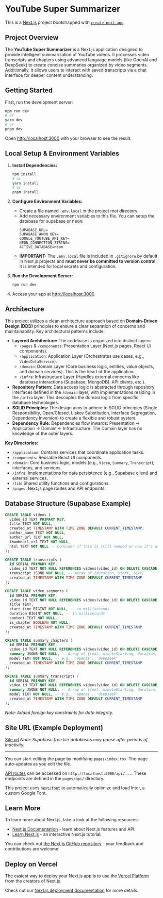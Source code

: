 # YouTube Super Summarizer

This is a [Next.js](https://nextjs.org/) project bootstrapped with [`create-next-app`](https://github.com/vercel/next.js/tree/canary/packages/create-next-app).

## Project Overview

The **YouTube Super Summarizer** is a Next.js application designed to provide intelligent summarization of YouTube videos. It processes video transcripts and chapters using advanced language models (like OpenAI and DeepSeek) to create concise summaries organized by video segments. Additionally, it allows users to interact with saved transcripts via a chat interface for deeper content understanding.

## Getting Started

First, run the development server:

```bash
npm run dev
# or
yarn dev
# or
pnpm dev
```

Open [http://localhost:3000](http://localhost:3000) with your browser to see the result.

## Local Setup & Environment Variables

1.  **Install Dependencies:**
    ```bash
    npm install
    # or
    yarn install
    # or
    pnpm install
    ```
2.  **Configure Environment Variables:**
    *   Create a file named `.env.local` in the project root directory.
    *   Add necessary environment variables to this file. You can setup the database for supabase or neon:
        ```
        SUPABASE_URL=
        SUPABASE_ANON_KEY=
        GOOGLE_YOUTUBE_API_KEY=
        NEON_CONNECTION_STRING=
        ACTIVE_DATABASE=neon
        ```
    *   **IMPORTANT:** The `.env.local` file is included in `.gitignore` by default in Next.js projects and **must never be committed to version control**. It is intended for local secrets and configuration.

3.  **Run the Development Server:**
    ```bash
    npm run dev
    ```
4.  Access your app at [http://localhost:3000](http://localhost:3000).

## Architecture

This project utilizes a clean architecture approach based on **Domain-Driven Design (DDD)** principles to ensure a clear separation of concerns and maintainability. Key architectural patterns include:

*   **Layered Architecture:** The codebase is organized into distinct layers:
    *   `/pages` & `/components`: Presentation Layer (Next.js pages, React UI components).
    *   `/application`: Application Layer (Orchestrates use cases, e.g., `VideoDataService`).
    *   `/domain`: Domain Layer (Core business logic, entities, value objects, and domain services). This is the heart of the application.
    *   `/infra`: Infrastructure Layer (Handles external concerns like database interactions (Supabase, MongoDB), API clients, etc.).
*   **Repository Pattern:** Data access logic is abstracted through repository interfaces defined in the `/domain` layer, with implementations residing in the `/infra` layer. This decouples the domain logic from specific database technologies.
*   **SOLID Principles:** The design aims to adhere to SOLID principles (Single Responsibility, Open/Closed, Liskov Substitution, Interface Segregation, Dependency Inversion) to create a flexible and robust system.
*   **Dependency Rule:** Dependencies flow inwards: Presentation → Application → Domain ← Infrastructure. The Domain layer has no knowledge of the outer layers.

**Key Directories:**

*   `/application`: Contains services that coordinate application tasks.
*   `/components`: Reusable React UI components.
*   `/domain`: Core business logic, models (e.g., `Video`, `Summary`, `Transcript`), interfaces, and services.
*   `/infra`: Implementations for data persistence (e.g., Supabase client) and external services.
*   `/lib`: Shared utility functions and configurations.
*   `/pages`: Next.js page routes and API endpoints.

## Database Structure (Supabase Example)

```sql
CREATE TABLE videos (
  video_id TEXT PRIMARY KEY,
  title TEXT NOT NULL,
  created_at TIMESTAMP WITH TIME ZONE DEFAULT CURRENT_TIMESTAMP,
  author_name TEXT NOT NULL,
  author_url TEXT NOT NULL,
  thumbnail_url TEXT NOT NULL,
  html TEXT NOT NULL -- Consider if this is still needed or how it's used
);

CREATE TABLE transcripts (
  id SERIAL PRIMARY KEY,
  video_id TEXT NOT NULL REFERENCES videos(video_id) ON DELETE CASCADE,
  transcript JSONB NOT NULL, -- Array of {duration, start, text}
  created_at TIMESTAMP WITH TIME ZONE DEFAULT CURRENT_TIMESTAMP
);

CREATE TABLE video_segments (
  id SERIAL PRIMARY KEY,
  video_id TEXT NOT NULL REFERENCES videos(video_id) ON DELETE CASCADE,
  title TEXT,
  start_time BIGINT NOT NULL, -- in milliseconds
  duration BIGINT NOT NULL, -- in milliseconds
  content TEXT NOT NULL,
  is_chapter BOOLEAN NOT NULL,
  created_at TIMESTAMP WITH TIME ZONE DEFAULT CURRENT_TIMESTAMP
);

CREATE TABLE summary_chapters (
  id SERIAL PRIMARY KEY,
  video_id TEXT NOT NULL REFERENCES videos(video_id) ON DELETE CASCADE,
  summary JSONB NOT NULL, -- Array of {text, minuteStarting, duration, formattedDuration, title}
  model TEXT NOT NULL, -- e.g., 'openai', 'deepseek'
  created_at TIMESTAMP WITH TIME ZONE DEFAULT CURRENT_TIMESTAMP
);

CREATE TABLE summary_transcripts (
  id SERIAL PRIMARY KEY,
  video_id TEXT NOT NULL REFERENCES videos(video_id) ON DELETE CASCADE,
  summary JSONB NOT NULL, -- Array of {text, minuteStarting, duration, formattedDuration}
  model TEXT NOT NULL, -- e.g., 'openai', 'deepseek'
  created_at TIMESTAMP WITH TIME ZONE DEFAULT CURRENT_TIMESTAMP
);
```
*Note: Added foreign key constraints for data integrity.*

## Site URL (Example Deployment)

[Site url](https://youtube-super-summarizer-next.vercel.app/)
*Note: Supabase free tier databases may pause after periods of inactivity.*

---

You can start editing the page by modifying `pages/index.tsx`. The page auto-updates as you edit the file.

[API routes](https://nextjs.org/docs/api-routes/introduction) can be accessed on `http://localhost:3000/api/...`. These endpoints are defined in the `pages/api/` directory.

This project uses [`next/font`](https://nextjs.org/docs/basic-features/font-optimization) to automatically optimize and load Inter, a custom Google Font.

## Learn More

To learn more about Next.js, take a look at the following resources:

- [Next.js Documentation](https://nextjs.org/docs) - learn about Next.js features and API.
- [Learn Next.js](https://nextjs.org/learn) - an interactive Next.js tutorial.

You can check out [the Next.js GitHub repository](https://github.com/vercel/next.js/) - your feedback and contributions are welcome!

## Deploy on Vercel

The easiest way to deploy your Next.js app is to use the [Vercel Platform](https://vercel.com/new?utm_medium=default-template&filter=next.js&utm_source=create-next-app&utm_campaign=create-next-app-readme) from the creators of Next.js.

Check out our [Next.js deployment documentation](https://nextjs.org/docs/deployment) for more details.
